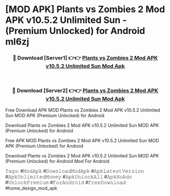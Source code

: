 # [MOD APK] Plants vs Zombies 2 Mod APK v10.5.2 Unlimited Sun - (Premium Unlocked) for Android ml6zj



<div align="center">
<h3>🔴 Download [Server1] 👉👉 <a href="https://momento.my/?title=Plants_vs_Zombies_2_Mod_APK_v10.5.2_Unlimited_Sun">Plants vs Zombies 2 Mod APK v10.5.2 Unlimited Sun Mod Apk</a></h3><br>

<h3>🔴 Download [Server2] 👉👉 <a href="https://momento.my/?title=Plants_vs_Zombies_2_Mod_APK_v10.5.2_Unlimited_Sun">Plants vs Zombies 2 Mod APK v10.5.2 Unlimited Sun Mod Apk</a></h3>
</div>



Free Download APK MOD Plants vs Zombies 2 Mod APK v10.5.2 Unlimited Sun MOD APK (Premium Unlocked) for Android

Download Plants vs Zombies 2 Mod APK v10.5.2 Unlimited Sun MOD APK (Premium Unlocked) for Android

Free APK MOD Plants vs Zombies 2 Mod APK v10.5.2 Unlimited Sun MOD APK (Premium Unlocked) for Android

Download Plants vs Zombies 2 Mod APK v10.5.2 Unlimited Sun MOD APK (Premium Unlocked) for Android Mod For Android

𝚃𝚊𝚐𝚜: #𝙼𝚘𝚍𝙰𝚙𝚔 #𝙳𝚘𝚠𝚗𝚕𝚘𝚊𝚍𝙼𝚘𝚍𝙰𝚙𝚔 #𝙰𝚙𝚔𝙻𝚊𝚝𝚎𝚜𝚝𝚅𝚎𝚛𝚜𝚒𝚘𝚗 #𝙰𝚙𝚔𝚄𝚗𝚕𝚒𝚖𝚒𝚝𝚎𝚍𝙼𝚘𝚗𝚎𝚢 #𝙰𝚙𝚔𝚄𝚗𝚕𝚘𝚌𝚔𝙰𝚕𝚕 #𝙰𝚙𝚔𝙽𝚘𝙰𝚍𝚜 #𝚄𝚗𝚕𝚘𝚌𝚔𝙿𝚛𝚎𝚖𝚒𝚞𝚖 #𝙵𝚘𝚛𝙰𝚗𝚍𝚛𝚘𝚒𝚍 #𝙵𝚛𝚎𝚎𝙳𝚘𝚠𝚗𝚕𝚘𝚊𝚍 #home_design_mod_apk
